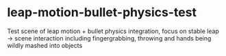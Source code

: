 # leap-motion-bullet-physics-test

Test scene of leap motion + bullet physics integration, focus on stable leap -> scene interaction including fingergrabbing, throwing and hands being wildly mashed into objects
